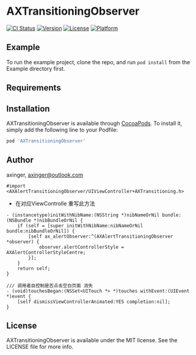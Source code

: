 # AXTransitioningObserver

[![CI Status](https://img.shields.io/travis/axinger/AXTransitioningObserver.svg?style=flat)](https://travis-ci.org/axinger/AXTransitioningObserver)
[![Version](https://img.shields.io/cocoapods/v/AXTransitioningObserver.svg?style=flat)](https://cocoapods.org/pods/AXTransitioningObserver)
[![License](https://img.shields.io/cocoapods/l/AXTransitioningObserver.svg?style=flat)](https://cocoapods.org/pods/AXTransitioningObserver)
[![Platform](https://img.shields.io/cocoapods/p/AXTransitioningObserver.svg?style=flat)](https://cocoapods.org/pods/AXTransitioningObserver)

## Example

To run the example project, clone the repo, and run `pod install` from the Example directory first.

## Requirements

## Installation

AXTransitioningObserver is available through [CocoaPods](https://cocoapods.org). To install
it, simply add the following line to your Podfile:

```ruby
pod 'AXTransitioningObserver'
```

## Author

axinger, axinger@outlook.com
```
#import <AXAlertTransitioningObserver/UIViewController+AXTransitioning.h>
```
- 在对应ViewControlle 重写此方法
```
- (instancetype)initWithNibName:(NSString *)nibNameOrNil bundle:(NSBundle *)nibBundleOrNil {
    if (self = [super initWithNibName:nibNameOrNil bundle:nibBundleOrNil]) {
        [self ax_alertObserver:^(AXAlertTransitioningObserver *observer) {
            observer.alertControllerStyle = AXAlertControllerStyleCentre;
        }];
    }
    return self;
}
```
```
/// 调用者自控制是否点击空白页面 消失
- (void)touchesBegan:(NSSet<UITouch *> *)touches withEvent:(UIEvent *)event {
    [self dismissViewControllerAnimated:YES completion:nil];
}
```

## License

AXTransitioningObserver is available under the MIT license. See the LICENSE file for more info.
